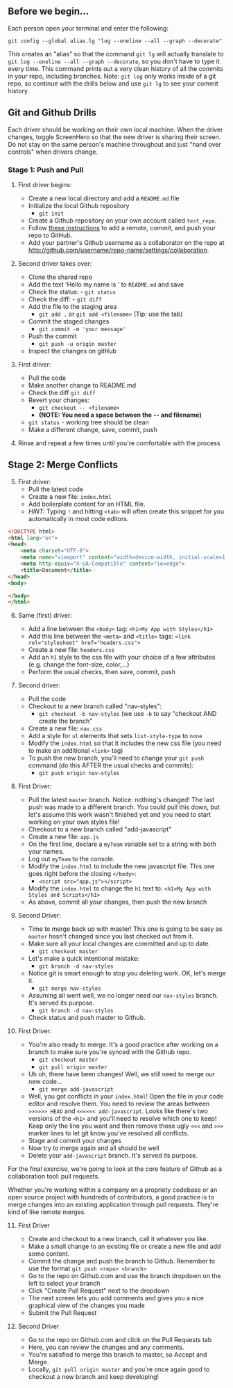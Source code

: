 ## Before we begin...

Each person open your terminal and enter the following:

`git config --global alias.lg "log --oneline --all --graph --decorate"`

This creates an "alias" so that the command `git lg` will actually translate to `git log --oneline --all --graph --decorate`, so you don't have to type it every time. This command prints out a very clean history of all the commits in your repo, including branches. Note: `git log` only works inside of a git repo, so continue with the drills below and use `git lg` to see your commit history.

## Git and Github Drills

Each driver should be working on their own local machine. When the driver changes, toggle ScreenHero so that the new driver is sharing their screen. Do not stay on the same person's machine throughout and just "hand over controls" when drivers change.

### Stage 1: Push and Pull

1. First driver begins:
    - Create a new local directory and add a `README.md` file
    - Initialize the local Github repository
        - `git init`
    - Create a Github repository on your own account called `test_repo`.
    - Follow [these instructions](https://help.github.com/articles/adding-an-existing-project-to-github-using-the-command-line/) to add a remote, commit, and push your repo to GitHub.
    - Add your partner's Github username as a collaborator on the repo at http://github.com/username/repo-name/settings/collaboration.

2. Second driver takes over:
    - Clone the shared repo
    - Add the text 'Hello my name is <your name>' to `README.md` and save
    - Check the status:
            - `git status`
    - Check the diff:
            - `git diff`
    - Add the file to the staging area
        - `git add .` or `git add <filename>` (Tip: use the tab)
    - Commit the staged changes
        - `git commit -m 'your message'`
    - Push the commit
        - `git push -u origin master`
    - Inspect the changes on gitHub

3. First driver:
    - Pull the code
    - Make another change to README.md
    - Check the diff `git diff` 
    - Revert your changes:
        - `git checkout -- <filename>`
        - **(NOTE: You need a space between the `--` and filename)**
    - `git status` - working tree should be clean
    - Make a different change, save, commit, push

4. Rinse and repeat a few times until you're comfortable with the process

## Stage 2: Merge Conflicts

5. First driver:
    - Pull the latest code
    - Create a new file: `index.html` 
    - Add boilerplate content for an HTML file.
    - *HINT:* Typing `!` and hitting `<tab>` will often create this snippet for you automatically in most code editors.
```html
<!DOCTYPE html>
<html lang="en">
<head>
    <meta charset="UTF-8">
    <meta name="viewport" content="width=device-width, initial-scale=1.0">
    <meta http-equiv="X-UA-Compatible" content="ie=edge">
    <title>Document</title>
</head>
<body>

</body>
</html>
```
6. Same (first) driver:
    - Add a line between the `<body>` tag: `<h1>My App with Styles</h1>`
    - Add this line between the `<meta>` and `<title>` tags: `<link rel="stylesheet" href="headers.css">`
    - Create a new file: `headers.css`
    - Add an `h1` style to the css file with your choice of a few attributes (e.g. change the font-size, color,...)
    - Perform the usual checks, then save, commit, push

7. Second driver:
    - Pull the code
    - Checkout to a new branch called "nav-styles":
        - `git checkout -b nav-styles` (we use `-b` to say "checkout AND create the branch"
    - Create a new file: `nav.css`
    - Add a style for `ul` elements that sets `list-style-type` to `none`
    - Modify the `index.html` so that it includes the new css file (you need to make an additional `<link>` tag)
    - To push the new branch, you'll need to change your `git push` command (do this AFTER the usual checks and commits):
        - `git push origin nav-styles`

8. First Driver:
    - Pull the latest `master` branch. Notice: nothing's changed! The last push was made to a different branch. You could pull this down, but let's assume this work wasn't finished yet and you need to start working on your own styles file!
    - Checkout to a new branch called "add-javascript"
    - Create a new file: `app.js`
    - On the first line, declare a `myTeam` variable set to a string with both your names.
    - Log out `myTeam` to the console.
    - Modify the `index.html` to include the new javascript file. This one goes right before the closing `</body>`:
        - `<script src="app.js"></script>`
    - Modify the `index.html` to change the `h1` text to: `<h1>My App with Styles and Scripts</h1>`
    - As above, commit all your changes, then push the new branch

9. Second Driver:
    - Time to merge back up with master! This one is going to be easy as `master` hasn't changed since you last checked out from it.
    - Make sure all your local changes are committed and up to date.
        - `git checkout master`
    - Let's make a quick intentional mistake:
        - `git branch -d nav-styles`
    - Notice git is smart enough to stop you deleting work. OK, let's merge it.
        - `git merge nav-styles`
    - Assuming all went well, we no longer need our `nav-styles` branch. It's served its purpose.
        - `git branch -d nav-styles`
    - Check status and push master to Github.

10. First Driver:
    - You're also ready to merge. It's a good practice after working on a branch to make sure you're synced with the Github repo.
        - `git checkout master`
        - `git pull origin master`
    - Uh oh, there have been changes! Well, we still need to merge our new code...
        - `git merge add-javascript`
    - Well, you got conflicts in your `index.html`! Open the file in your code editor and resolve them. You need to review the areas between `>>>>>> HEAD` and `<<<<<< add-javascript`. Looks like there's two versions of the `<h1>` and you'll need to resolve which one to keep! Keep only the line you want and then remove those ugly `<<<` and `>>>` marker lines to let git know you've resolved all conflicts.
    - Stage and commit your changes
    - Now try to merge again and all should be well
    - Delete your `add-javascript` branch. It's served its purpose.

For the final exercise, we're going to look at the core feature of Github as a collaboration tool: pull requests.

Whether you're working within a company on a propriety codebase or an open source project with hundreds of contributors, a good practice is to merge changes into an existing application through pull requests. They're kind of like remote merges.

11. First Driver
    - Create and checkout to a new branch, call it whatever you like.
    - Make a small change to an existing file or create a new file and add some content.
    - Commit the change and push the branch to Github. Remember to use the format `git push <repo> <branch>`
    - Go to the repo on Github.com and use the branch dropdown on the left to select your branch
    - Click "Create Pull Request" next to the dropdown
    - The next screen lets you add comments and gives you a nice graphical view of the changes you made
    - Submit the Pull Request

12. Second Driver
    - Go to the repo on Github.com and click on the Pull Requests tab
    - Here, you can review the changes and any comments.
    - You're satisfied to merge this branch to master, so Accept and Merge.
    - Locally, `git pull origin master` and you're once again good to checkout a new branch and keep developing!
    